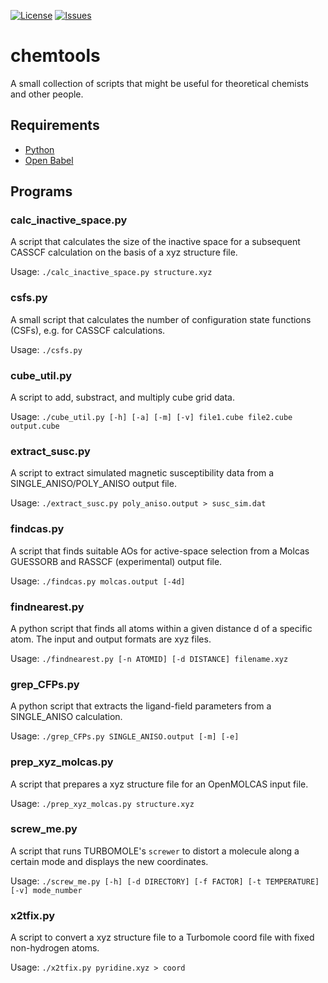 [![License](https://img.shields.io/github/license/micb25/chemtools.svg)](LICENSE)
[![Issues](https://img.shields.io/github/issues/micb25/chemtools.svg)](https://github.com/micb25/chemtools/issues)

# chemtools
A small collection of scripts that might be useful for theoretical chemists and other people.

## Requirements
* [Python](https://www.python.org/)
* [Open Babel](http://www.openbabel.org/)


## Programs
### calc\_inactive\_space.py
A script that calculates the size of the inactive space for a subsequent CASSCF calculation on the basis of a xyz structure file.

Usage:
`./calc_inactive_space.py structure.xyz`

### csfs.py
A small script that calculates the number of configuration state functions (CSFs), e.g. for CASSCF calculations.

Usage:
`./csfs.py`

### cube_util.py
A script to add, substract, and multiply cube grid data.

Usage:
`./cube_util.py [-h] [-a] [-m] [-v] file1.cube file2.cube output.cube`

### extract\_susc.py
A script to extract simulated magnetic susceptibility data from a SINGLE\_ANISO/POLY\_ANISO output file.

Usage:
`./extract_susc.py poly_aniso.output > susc_sim.dat`

### findcas.py
A script that finds suitable AOs for active-space selection from a Molcas GUESSORB and RASSCF (experimental) output file.

Usage:
`./findcas.py molcas.output [-4d]`

### findnearest.py
A python script that finds all atoms within a given distance d of a specific atom. The input and output formats are xyz files.

Usage:
`./findnearest.py [-n ATOMID] [-d DISTANCE] filename.xyz`

### grep_CFPs.py

A python script that extracts the ligand-field parameters from a SINGLE_ANISO calculation.

Usage:
`./grep_CFPs.py SINGLE_ANISO.output [-m] [-e]`

### prep\_xyz\_molcas.py
A script that prepares a xyz structure file for an OpenMOLCAS input file.

Usage:
`./prep_xyz_molcas.py structure.xyz`

### screw_me.py
A script that runs TURBOMOLE's `screwer` to distort a molecule along a certain mode and displays the new coordinates.

Usage:
`./screw_me.py [-h] [-d DIRECTORY] [-f FACTOR] [-t TEMPERATURE] [-v] mode_number`

### x2tfix.py
A script to convert a xyz structure file to a Turbomole coord file with fixed non-hydrogen atoms.

Usage:
`./x2tfix.py pyridine.xyz > coord`
